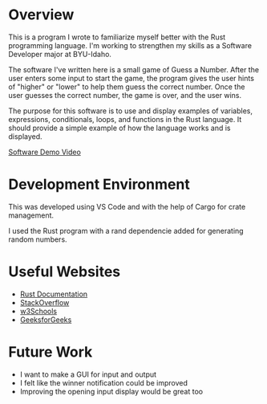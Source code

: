 # Overview

This is a program I wrote to familiarize myself better with the Rust programming language. I'm working to strengthen my skills as a Software Developer major at BYU-Idaho.

The software I've written here is a small game of Guess a Number. After the user enters some input to start the game, the program gives the user hints of "higher" or "lower" to help them guess the correct number. Once the user guesses the correct number, the game is over, and the user wins.

The purpose for this software is to use and display examples of variables, expressions, conditionals, loops, and functions in the Rust language. It should provide a simple example of how the language works and is displayed.

[Software Demo Video](https://youtu.be/h3Qh3U5ELTk)

# Development Environment

This was developed using VS Code and with the help of Cargo for crate management.

I used the Rust program with a rand dependencie added for generating random numbers.

# Useful Websites

- [Rust Documentation](https://doc.rust-lang.org/stable/rust-by-example/)
- [StackOverflow](https://stackoverflow.com/)
- [w3Schools](https://www.w3schools.io/languages/rust-tutorials/)
- [GeeksforGeeks](https://www.geeksforgeeks.org/)

# Future Work

- I want to make a GUI for input and output
- I felt like the winner notification could be improved
- Improving the opening input display would be great too